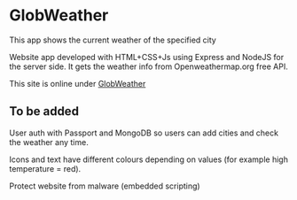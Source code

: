 # GlobWeather

This app shows the current weather of the specified city


Website app developed with HTML+CSS+Js using Express and NodeJS for the server side. It gets the weather info from Openweathermap.org free API.

This site is online under [GlobWeather](https://albianweather.herokuapp.com/)

## To be added

User auth with Passport and MongoDB so users can add cities and check the weather any time.

Icons and text have different colours depending on values (for example high temperature = red).

Protect website from malware (embedded scripting)

